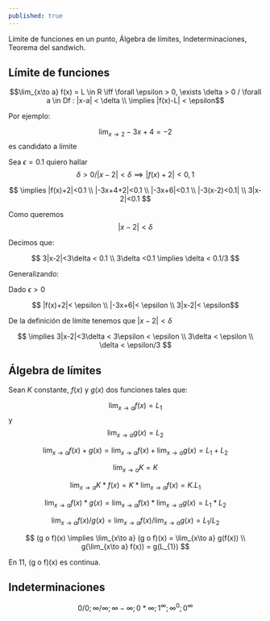 ```yaml
---
published: true
---
```

Límite de funciones en un punto, Álgebra de límites, Indeterminaciones, Teorema del sandwich.

## Límite de funciones

$$\lim_{x\to a} f(x) = L \in R \iff \forall \epsilon > 0, \exists \delta > 0 / \forall a \in Df : |x-a| < \delta \\ \implies |f(x)-L| < \epsilon$$

Por ejemplo:

$$\lim_{x\to 2} -3x+4 = -2$$ es candidato a límite

Sea $\epsilon = 0.1$ quiero hallar $$\delta > 0 / |x-2|< \delta \implies |f(x)+2|< 0,1$$

$$ \implies |f(x)+2|<0.1 \\ |-3x+4+2|<0.1 \\ |-3x+6|<0.1 \\ |-3(x-2)<0.1| \\ 3|x-2|<0.1 $$

Como queremos $$|x-2|< \delta$$

Decimos que:

$$ 3|x-2|<3\delta < 0.1 \\ 3\delta <0.1 \implies \delta < 0.1/3 $$

Generalizando:

Dado $\epsilon > 0$

$$ |f(x)+2|< \epsilon \\ |-3x+6|< \epsilon \\ 3|x-2|< \epsilon$$

De la definición de límite tenemos que $|x-2|< \delta$

$$ \implies 3|x-2|<3\delta < 3\epsilon < \epsilon \\ 3\delta < \epsilon \\ \delta < \epsilon/3 $$

## Álgebra de límites

Sean $K$ constante, $f(x)$ y $g(x)$ dos funciones tales que:

$$ \lim_{x\to a} f(x) = L_{1}  $$ y $$ \lim_{x\to a} g(x) = L_{2}  $$

$$ \lim_{x\to a} f(x) + g(x) =  \lim_{x\to a} f(x) + \lim_{x\to a} g(x) = L_{1} + L_{2} $$

$$ \lim_{x\to a} K = K $$

$$ \lim_{x\to a} K * f(x) = K * \lim_{x\to a} f(x) = K.L_{1} $$

$$ \lim_{x\to a} f(x) * g(x) = \lim_{x\to a} f(x) * \lim_{x\to a} g(x) = L_{1} * L_{2} $$

$$ \lim_{x\to a} f(x) / g(x) = \lim_{x\to a} f(x) / \lim_{x\to a} g(x) = L_{1} / L_{2} $$

$$ (g o f)(x) \implies \lim_{x\to a} (g o f)(x) =  \lim_{x\to a} g(f(x)) \\ g(\lim_{x\to a} f(x)) = g(L_{1}) $$

En 11, (g o f)(x) es continua.

## Indeterminaciones

$$ 0/0; \infty/\infty; \infty - \infty; 0* \infty; 1^\infty; \infty^0; 0^\infty $$



